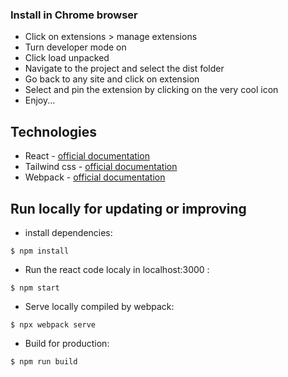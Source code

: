 ### Install in Chrome browser
* Click on extensions > manage extensions
* Turn developer mode on
* Click load unpacked
* Navigate to the project and select the dist folder
* Go back to any site and click on extension
* Select and pin the extension by clicking on the very cool icon 
* Enjoy...

## Technologies
* React - [official documentation](https://reactjs.org/)
* Tailwind css - [official documentation](https://tailwindcss.com/)
* Webpack - [official documentation](https://webpack.js.org/)

## Run locally for updating or improving
* install dependencies:
```
$ npm install
```

* Run the react code localy in localhost:3000 :
```
$ npm start
```

* Serve locally compiled by webpack:
```
$ npx webpack serve
```

* Build for production:
```
$ npm run build
```